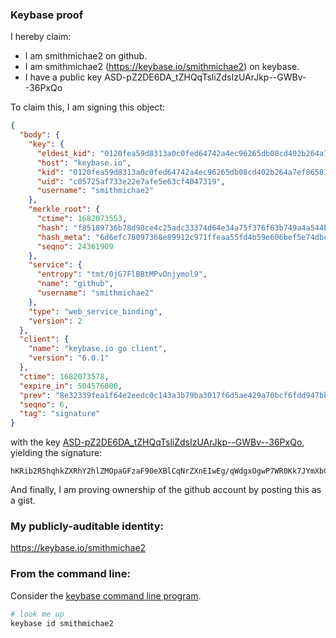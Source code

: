 ### Keybase proof

I hereby claim:

  * I am smithmichae2 on github.
  * I am smithmichae2 (https://keybase.io/smithmichae2) on keybase.
  * I have a public key ASD-pZ2DE6DA_tZHQqTsliZdsIzUArJkp--GWBv--36PxQo

To claim this, I am signing this object:

```json
{
  "body": {
    "key": {
      "eldest_kid": "0120fea59d8313a0c0fed64742a4ec96265db08cd402b264a7ef86581bfefb7e8fc50a",
      "host": "keybase.io",
      "kid": "0120fea59d8313a0c0fed64742a4ec96265db08cd402b264a7ef86581bfefb7e8fc50a",
      "uid": "c05725af733e22e7afe5e63cf4047319",
      "username": "smithmichae2"
    },
    "merkle_root": {
      "ctime": 1682073553,
      "hash": "f85189736b78d98ce4c25adc33374d64e34a75f376f63b749a4a544beb8266523f9d192d67191553a960cb2599d5bb9f7b8c822e061867c0002a6d7379c8e5fc",
      "hash_meta": "6d6efc78097368e89912c971ffeaa55fd4b59e606bef5e74dbc7b793c777cba3",
      "seqno": 24361909
    },
    "service": {
      "entropy": "tmt/0jG7FlBBtMPvOnjymol9",
      "name": "github",
      "username": "smithmichae2"
    },
    "type": "web_service_binding",
    "version": 2
  },
  "client": {
    "name": "keybase.io go client",
    "version": "6.0.1"
  },
  "ctime": 1682073578,
  "expire_in": 504576000,
  "prev": "8e32339fea1f64e2eedc0c143a3b79ba3017f6d5ae429a70bcf6fdd947bb5fd8",
  "seqno": 6,
  "tag": "signature"
}
```

with the key [ASD-pZ2DE6DA_tZHQqTsliZdsIzUArJkp--GWBv--36PxQo](https://keybase.io/smithmichae2), yielding the signature:

```
hKRib2R5hqhkZXRhY2hlZMOpaGFzaF90eXBlCqNrZXnEIwEg/qWdgxOgwP7WR0Kk7JYmXbCM1AKyZKfvhlgb/vt+j8UKp3BheWxvYWTESpcCBsQgjjIzn+ofZOLu3AwUOjt5ujAX9tWuQppwvPb92Ue7X9jEICqdGBJ5tahvcas5AY4dvEnBkWy+pdn6vuwpuFyAfnlkAgHCo3NpZ8RA6IBLeKruSqCvYDqxnNlRwwDNpRPWiM7A5B6QSx2VoTEvqdlh3WN9CofnLZ2NSyPCAhpv8TpnraMAjkE/Lep0CahzaWdfdHlwZSCkaGFzaIKkdHlwZQildmFsdWXEICVrDR/CHGRB2HRb7T/+KmouQL4xrEF7qQbkSsbP1TT2o3RhZ80CAqd2ZXJzaW9uAQ==

```

And finally, I am proving ownership of the github account by posting this as a gist.

### My publicly-auditable identity:

https://keybase.io/smithmichae2

### From the command line:

Consider the [keybase command line program](https://keybase.io/download).

```bash
# look me up
keybase id smithmichae2
```
